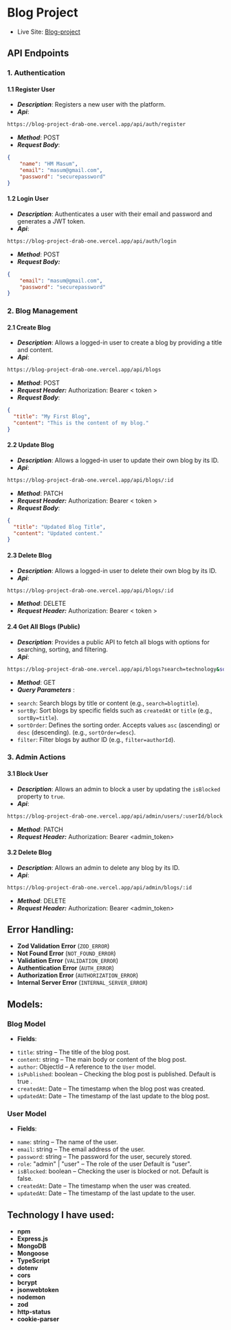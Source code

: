 # Blog Project

- Live Site: [Blog-project](https://blog-project-drab-one.vercel.app/)

###   
## API Endpoints
### 1. Authentication
#### 1.1 Register User
- ***Description***: Registers a new user with the platform.
- ***Api***:
```bash
https://blog-project-drab-one.vercel.app/api/auth/register
```
- ***Method***: POST
- ***Request Body***:
```json
{
    "name": "HM Masum",
    "email": "masum@gmail.com",
    "password": "securepassword"
}
```

####   
#### 1.2 Login User
- ***Description***:  Authenticates a user with their email and password and generates a JWT token.
- ***Api***:
```bash
https://blog-project-drab-one.vercel.app/api/auth/login
```
- ***Method***: POST
- ***Request Body:***
```json
{
    "email": "masum@gmail.com",
    "password": "securepassword"
}
```

###    
### 2. Blog Management
#### 2.1 Create Blog
- ***Description***: Allows a logged-in user to create a blog by providing a title and content.
- ***Api***:
```bash
https://blog-project-drab-one.vercel.app/api/blogs
```
- ***Method***: POST
- ***Request Header:*** Authorization: Bearer < token >
- ***Request Body***:
```json
{
  "title": "My First Blog",
  "content": "This is the content of my blog."
}
```

####   
#### 2.2 Update Blog
- ***Description***: Allows a logged-in user to update their own blog by its ID.
- ***Api***:
```bash
https://blog-project-drab-one.vercel.app/api/blogs/:id
```
- ***Method***: PATCH
- ***Request Header:*** Authorization: Bearer < token >
- ***Request Body***:
```json
{
  "title": "Updated Blog Title",
  "content": "Updated content."
}
```

####   
#### 2.3 Delete Blog
- ***Description***: Allows a logged-in user to delete their own blog by its ID.
- ***Api***:
```bash
https://blog-project-drab-one.vercel.app/api/blogs/:id
```
- ***Method***: DELETE
- ***Request Header:*** Authorization: Bearer < token >

####   
#### 2.4 Get All Blogs (Public)
- ***Description***: Provides a public API to fetch all blogs with options for searching, sorting, and filtering.
- ***Api***:
```bash
https://blog-project-drab-one.vercel.app/api/blogs?search=technology&sortBy=createdAt&sortOrder=desc&filter=60b8f42f9c2a3c9b7cbd4f18
```
- ***Method***: GET
- ***Query Parameters*** :
*   `search`: Search blogs by title or content (e.g., `search=blogtitle`).
*   `sortBy`: Sort blogs by specific fields such as `createdAt` or `title` (e.g., `sortBy=title`).
*   `sortOrder`: Defines the sorting order. Accepts values `asc` (ascending) or `desc` (descending). (e.g., `sortOrder=desc`).
*   `filter`: Filter blogs by author ID (e.g., `filter=authorId`).


###   
### 3. Admin Actions
#### 3.1 Block User
- ***Description***: Allows an admin to block a user by updating the `isBlocked` property to `true`.
- ***Api***:
```bash
https://blog-project-drab-one.vercel.app/api/admin/users/:userId/block
```
- ***Method***: PATCH
- ***Request Header:*** Authorization: Bearer <admin_token>

####   
#### 3.2 Delete Blog
- ***Description***: Allows an admin to delete any blog by its ID.
- ***Api***:
```bash
https://blog-project-drab-one.vercel.app/api/admin/blogs/:id
```
- ***Method***: DELETE
- ***Request Header:*** Authorization: Bearer <admin_token>
###       



## Error Handling:
*   **Zod Validation Error** (`ZOD_ERROR`)
*   **Not Found Error** (`NOT_FOUND_ERROR`) 
*   **Validation Error** (`VALIDATION_ERROR`)
*   **Authentication Error** (`AUTH_ERROR`)
*   **Authorization Error** (`AUTHORIZATION_ERROR`)
*   **Internal Server Error** (`INTERNAL_SERVER_ERROR`)


## Models:
### Blog Model  
- **Fields**:  
*   `title`: string – The title of the blog post.
*   `content`: string – The main body or content of the blog post.
*   `author`: ObjectId – A reference to the `User` model.
*   `isPublished`: boolean – Checking the blog post is published. Default is true .
*   `createdAt`: Date – The timestamp when the blog post was created.
*   `updatedAt`: Date – The timestamp of the last update to the blog post.


### User Model  
- **Fields**:  
*   `name`: string – The name of the user.
*   `email`: string – The email address of the user.
*   `password`: string – The password for the user, securely stored.
*   `role`: "admin" | "user" – The role of the user Default is "user".
*   `isBlocked`: boolean – Checking the user is blocked or not. Default is false.
*   `createdAt`: Date – The timestamp when the user was created.
*   `updatedAt`: Date – The timestamp of the last update to the user.


## Technology I have used:
- **npm**
- **Express.js**
- **MongoDB**
- **Mongoose**
- **TypeScript**
- **dotenv**
- **cors**
- **bcrypt**
- **jsonwebtoken**
- **nodemon**
- **zod**
- **http-status**
- **cookie-parser**

